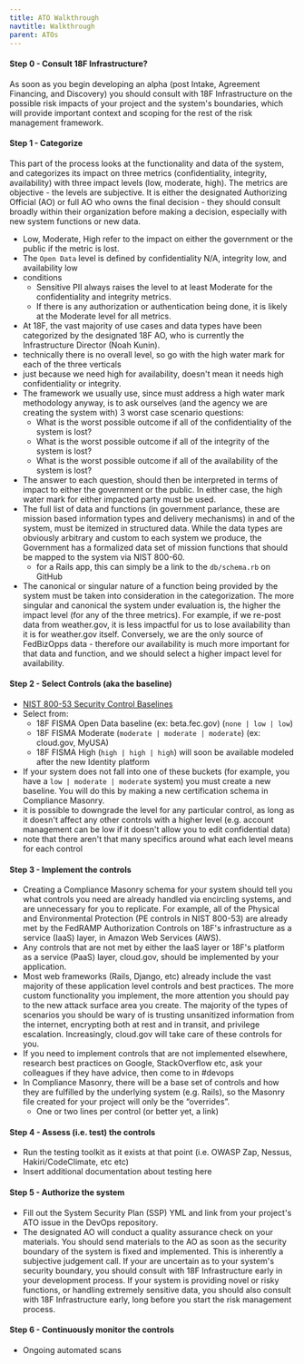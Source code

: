 ```yaml
---
title: ATO Walkthrough
navtitle: Walkthrough
parent: ATOs
---
```


#### Step 0 - Consult 18F Infrastructure?

As soon as you begin developing an alpha (post Intake, Agreement Financing, and Discovery) you should consult with 18F Infrastructure on the possible risk impacts of your project and the system's boundaries, which will provide important context and scoping for the rest of the risk management framework.

#### Step 1 - Categorize

This part of the process looks at the functionality and data of the system, and categorizes its impact on three metrics (confidentiality, integrity, availability) with three impact levels (low, moderate, high). The metrics are objective - the levels are subjective. It is either the designated Authorizing Official (AO) or full AO who owns the final decision - they should consult broadly within their organization before making a decision, especially with new system functions or new data.

* Low, Moderate, High refer to the impact on either the government or the public if the metric is lost.
* The `Open Data` level is defined by confidentiality N/A, integrity low, and availability low
* conditions
    * Sensitive PII always raises the level to at least Moderate for the confidentiality and integrity metrics.
    * If there is any authorization or authentication being done, it is likely at the Moderate level for all metrics.
* At 18F, the vast majority of use cases and data types have been categorized by the designated 18F AO, who is currently the Infrastructure Director (Noah Kunin).
* technically there is no overall level, so go with the high water mark for each of the three verticals
* just because we need high for availability, doesn't mean it needs high confidentiality or integrity.
* The framework we usually use, since must address a high water mark methodology anyway, is to ask ourselves (and the agency we are creating the system with) 3 worst case scenario questions:
    * What is the worst possible outcome if all of the confidentiality of the system is lost?
    * What is the worst possible outcome if all of the integrity of the system is lost?
    * What is the worst possible outcome if all of the availability of the system is lost?
* The answer to each question, should then be interpreted in terms of impact to either the government or the public. In either case, the high water mark for either impacted party must be used.
* The full list of data and functions (in government parlance, these are mission based information types and delivery mechanisms) in and of the system, must be itemized in structured data. While the data types are obviously arbitrary and custom to each system we produce, the Government has a formalized data set of mission functions that should be mapped to the system via NIST 800-60.
    * for a Rails app, this can simply be a link to the `db/schema.rb` on GitHub
* The canonical or singular nature of a function being provided by the system must be taken into consideration in the categorization. The more singular and canonical the system under evaluation is, the higher the impact level (for any of the three metrics). For example, if we re-post data from weather.gov, it is less impactful for us to lose availability than it is for weather.gov itself. Conversely, we are the only source of FedBizOpps data - therefore our availability is much more important for that data and function, and we should select a higher impact level for availability.

#### Step 2 - Select Controls (aka the baseline)

* [NIST 800-53 Security Control Baselines](http://nvlpubs.nist.gov/nistpubs/SpecialPublications/NIST.SP.800-53r4.pdf#page=109)
* Select from:
    * 18F FISMA Open Data baseline (ex: beta.fec.gov) (`none | low | low`)
    * 18F FISMA Moderate (`moderate | moderate | moderate`) (ex: cloud.gov, MyUSA)
    * 18F FISMA High (`high | high | high`) will soon be available modeled after the new Identity platform
* If your system does not fall into one of these buckets (for example, you have a `low | moderate | moderate` system) you must create a new baseline. You will do this by making a new certification schema in Compliance Masonry.
* it is possible to downgrade the level for any particular control, as long as it doesn't affect any other controls with a higher level (e.g. account management can be low if it doesn't allow you to edit confidential data)
* note that there aren't that many specifics around what each level means for each control

#### Step 3 - Implement the controls

* Creating a Compliance Masonry schema for your system should tell you what controls you need are already handled via encircling systems, and are unnecessary for you to replicate. For example, all of the Physical and Environmental Protection (PE controls in NIST 800-53) are already met by the FedRAMP Authorization Controls on 18F's infrastructure as a service (IaaS) layer, in Amazon Web Services (AWS).
* Any controls that are not met by either the IaaS layer or 18F's platform as a service (PaaS) layer, cloud.gov, should be implemented by your application.
* Most web frameworks (Rails, Django, etc) already include the vast majority of these application level controls and best practices. The more custom functionality you implement, the more attention you should pay to the new attack surface area you create. The majority of the types of scenarios you should be wary of is trusting unsanitized information from the internet, encrypting both at rest and in transit, and privilege escalation. Increasingly, cloud.gov will take care of these controls for you.
* If you need to implement controls that are not implemented elsewhere, research best practices on Google, StackOverflow etc, ask your colleagues if they have advice, then come to in #devops
* In Compliance Masonry, there will be a base set of controls and how they are fulfilled by the underlying system (e.g. Rails), so the Masonry file created for your project will only be the “overrides”.
    * One or two lines per control (or better yet, a link)

#### Step 4 - Assess (i.e. test) the controls

* Run the testing toolkit as it exists at that point (i.e. OWASP Zap, Nessus, Hakiri/CodeClimate, etc etc)
* Insert additional documentation about testing here

#### Step 5 - Authorize the system

* Fill out the System Security Plan (SSP) YML and link from your project's ATO issue in the DevOps repository.
* The designated AO will conduct a quality assurance check on your materials. You should send materials to the AO as soon as the security boundary of the system is fixed and implemented. This is inherently a subjective judgement call. If your are uncertain as to your system's security boundary, you should consult with 18F Infrastructure early in your development process. If your system is providing novel or risky functions, or handling extremely sensitive data, you should also consult with 18F Infrastructure early, long before you start the risk management process.

#### Step 6 - Continuously monitor the controls

* Ongoing automated scans
